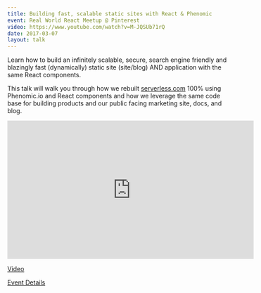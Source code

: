 ```yaml
---
title: Building fast, scalable static sites with React & Phenomic
event: Real World React Meetup @ Pinterest
video: https://www.youtube.com/watch?v=M-JQSUb71rQ
date: 2017-03-07
layout: talk
---
```


Learn how to build an infinitely scalable, secure, search engine friendly and blazingly fast (dynamically) static site (site/blog) AND application with the same React components.

This talk will walk you through how we rebuilt [serverless.com](http://davidwells.io/work/serverless-site/) 100% using Phenomic.io and React components and how we leverage the same code base for building products and our public facing marketing site, docs, and blog.

<iframe width="560" height="315" src="https://www.youtube.com/embed/M-JQSUb71rQ?start=1h41m18s" frameborder="0" gesture="media" allow="encrypted-media" allowfullscreen></iframe>

[Video](https://youtu.be/M-JQSUb71rQ?t=1h41m18s)

[Event Details](https://www.meetup.com/Real-World-React/events/236140965/)
